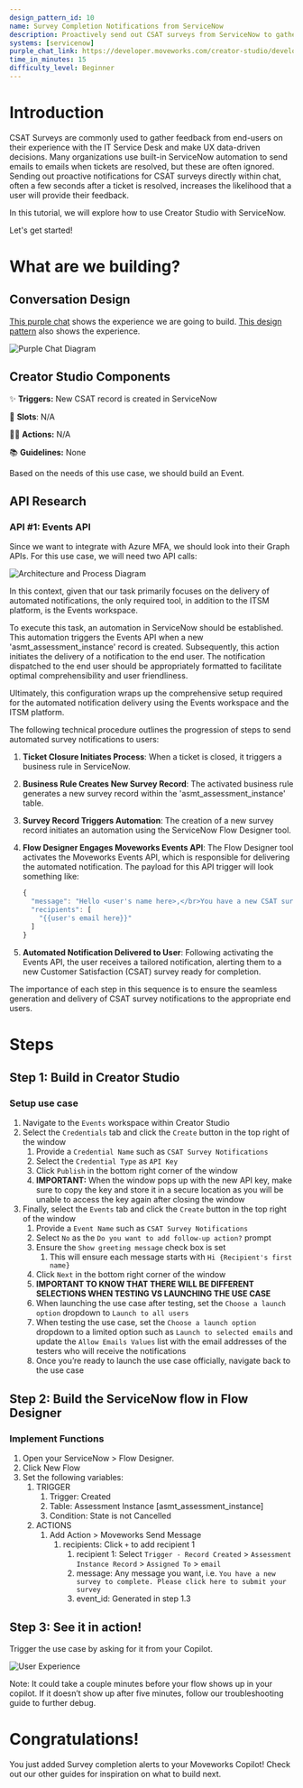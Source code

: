 ```yaml
---
design_pattern_id: 10
name: Survey Completion Notifications from ServiceNow
description: Proactively send out CSAT surveys from ServiceNow to gather feedback and store that information back into ServiceNow.
systems: [servicenow]
purple_chat_link: https://developer.moveworks.com/creator-studio/developer-tools/purple-chat-builder/?workspace=%7B%22title%22%3A%22My+Workspace%22%2C%22botSettings%22%3A%7B%22name%22%3A%22Moveworks%22%7D%2C%22mocks%22%3A%5B%7B%22id%22%3A8046%2C%22title%22%3A%22Survey+completion+alert+from+ServiceNow%22%2C%22transcript%22%3A%7B%22settings%22%3A%7B%22colorStyle%22%3A%22LIGHT%22%2C%22startTime%22%3A%2211%3A43+AM%22%2C%22defaultPerson%22%3A%22GWEN%22%2C%22editable%22%3Atrue%2C%22botName%22%3A%22Moveworks%22%7D%2C%22messages%22%3A%5B%7B%22from%22%3A%22ANNOTATION%22%2C%22text%22%3A%22In+ServiceNow%2C+when+a+ticket+is+closed%2C+a+new+record+will+be+added+to+the+asmt_assessment_instance+table.+At+that+point%2C+a+workflow+will+be+triggered+that+will+make+an+API+call+to+the+Event+API+endpoint+to+notify+the+user+via+the+Moveworks+bot+that+they+need+to+complete+a+survey+in+ServiceNow+with+a+link+to+the+Survey.%22%7D%2C%7B%22from%22%3A%22BOT%22%2C%22text%22%3A%22Hello+Gwen%2C%5Cn%5CnYou+have+a+new+CSAT+survey+to+complete.+Please+%3Ca+href%3D%5C%22https%3A%2F%2Fdeveloper.moveworks.com%2Fcreator-studio%2Fconversation-design%2Foverview%2F%5C%22%3Eclick+here%3C%2Fa%3E+to+complete+your+survey.%22%7D%5D%7D%7D%5D%7D
time_in_minutes: 15
difficulty_level: Beginner
---
```


# Introduction

CSAT Surveys are commonly used to gather feedback from end-users on their experience with the IT Service Desk and make UX data-driven decisions. Many organizations use built-in ServiceNow automation to send emails to emails when tickets are resolved, but these are often ignored. Sending out proactive notifications for CSAT surveys directly within chat, often a few seconds after a ticket is resolved, increases the likelihood that a user will provide their feedback.

In this tutorial, we will explore how to use Creator Studio with ServiceNow. 

Let's get started!

# What are we building?

## Conversation Design

[This purple chat](https://developer.moveworks.com/creator-studio/developer-tools/purple-chat-builder/?workspace=%7B%22title%22%3A%22My+Workspace%22%2C%22botSettings%22%3A%7B%22name%22%3A%22Moveworks%22%7D%2C%22mocks%22%3A%5B%7B%22id%22%3A8046%2C%22title%22%3A%22Survey+completion+alert+from+ServiceNow%22%2C%22transcript%22%3A%7B%22settings%22%3A%7B%22colorStyle%22%3A%22LIGHT%22%2C%22startTime%22%3A%2211%3A43+AM%22%2C%22defaultPerson%22%3A%22GWEN%22%2C%22editable%22%3Atrue%2C%22botName%22%3A%22Moveworks%22%7D%2C%22messages%22%3A%5B%7B%22from%22%3A%22ANNOTATION%22%2C%22text%22%3A%22In+ServiceNow%2C+when+a+ticket+is+closed%2C+a+new+record+will+be+added+to+the+asmt_assessment_instance+table.+At+that+point%2C+a+workflow+will+be+triggered+that+will+make+an+API+call+to+the+Event+API+endpoint+to+notify+the+user+via+the+Moveworks+bot+that+they+need+to+complete+a+survey+in+ServiceNow+with+a+link+to+the+Survey.%22%7D%2C%7B%22from%22%3A%22BOT%22%2C%22text%22%3A%22Hello+Gwen%2C%5Cn%5CnYou+have+a+new+CSAT+survey+to+complete.+Please+%3Ca+href%3D%5C%22https%3A%2F%2Fdeveloper.moveworks.com%2Fcreator-studio%2Fconversation-design%2Foverview%2F%5C%22%3Eclick+here%3C%2Fa%3E+to+complete+your+survey.%22%7D%5D%7D%7D%5D%7D) shows the experience we are going to build. [This design pattern](https://developer.moveworks.com/creator-studio/design-patterns/dp-9) also shows the experience.

![Purple Chat Diagram](./images/purple_chat.png)

## Creator Studio Components

✨ **Triggers:** New CSAT record is created in ServiceNow

🤲 **Slots**: N/A 

🏃‍♂️ **Actions:** N/A

📚 **Guidelines:** None

Based on the needs of this use case, we should build an Event.

## API Research

### API #1: Events API

Since we want to integrate with Azure MFA, we should look into their Graph APIs. For this use case, we will need two API calls:

![Architecture and Process Diagram](./images/Architecture_and_Process_Diagram.png)

In this context, given that our task primarily focuses on the delivery of automated notifications, the only required tool, in addition to the ITSM platform, is the Events workspace.

To execute this task, an automation in ServiceNow should be established. This automation triggers the Events API when a new 'asmt_assessment_instance' record is created. Subsequently, this action initiates the delivery of a notification to the end user. The notification dispatched to the end user should be appropriately formatted to facilitate optimal comprehensibility and user friendliness.

Ultimately, this configuration wraps up the comprehensive setup required for the automated notification delivery using the Events workspace and the ITSM platform.

The following technical procedure outlines the progression of steps to send automated survey notifications to users:

1. **Ticket Closure Initiates Process**: When a ticket is closed, it triggers a business rule in ServiceNow.
2. **Business Rule Creates New Survey Record**: The activated business rule generates a new survey record within the 'asmt_assessment_instance' table.
3. **Survey Record Triggers Automation**: The creation of a new survey record initiates an automation using the ServiceNow Flow Designer tool.
4. **Flow Designer Engages Moveworks Events API**: The Flow Designer tool activates the Moveworks Events API, which is responsible for delivering the automated notification. The payload for this API trigger will look something like:
    
    ```jsx
    {
      "message": "Hello <user's name here>,</br>You have a new CSAT survey to complete. Please <a href=\"https://www.dev11111.service-now.com/.../asmt_assessment_instance/12351234123412341341\">click here</a> to complete your survey.",
      "recipients": [
        "{{user's email here}}"
      ]
    }
    ```
    
5. **Automated Notification Delivered to User**: Following activating the Events API, the user receives a tailored notification, alerting them to a new Customer Satisfaction (CSAT) survey ready for completion.

The importance of each step in this sequence is to ensure the seamless generation and delivery of CSAT survey notifications to the appropriate end users.

# Steps

## Step 1: Build in Creator Studio

### Setup use case

1. Navigate to the `Events` workspace within Creator Studio
2. Select the `Credentials` tab and click the `Create` button in the top right of the window
    1. Provide a `Credential Name` such as `CSAT Survey Notifications`
    2. Select the `Credential Type` as `API Key` 
    3. Click `Publish` in the bottom right corner of the window
    4. **IMPORTANT:** When the window pops up with the new API key, make sure to copy the key and store it in a secure location as you will be unable to access the key again after closing the window
3. Finally, select the `Events` tab and click the `Create` button in the top right of the window
    1. Provide a `Event Name` such as `CSAT Survey Notifications`
    2. Select `No` as the `Do you want to add follow-up action?` prompt
    3. Ensure the `Show greeting message` check box is set
        1. This will ensure each message starts with `Hi {Recipient's first name}`
    4. Click `Next` in the bottom right corner of the window
    5. **IMPORTANT TO KNOW THAT THERE WILL BE DIFFERENT SELECTIONS WHEN TESTING VS LAUNCHING THE USE CASE**
    6. When launching the use case after testing, set the `Choose a launch option` dropdown to `Launch to all users`
    7. When testing the use case, set the `Choose a launch option` dropdown to a limited option such as `Launch to selected emails` and update the `Allow Emails Values` list with the email addresses of the testers who will receive the notifications
    8. Once you’re ready to launch the use case officially, navigate back to the use case 

## Step 2: Build the ServiceNow flow in Flow Designer

### Implement Functions

1. Open your ServiceNow > Flow Designer.
2. Click New Flow
3. Set the following variables:
    1. TRIGGER
        1. Trigger: Created
        2. Table: Assessment Instance [asmt_assessment_instance]
        3. Condition: State is not Cancelled 
    2. ACTIONS
        1. Add Action > Moveworks Send Message
            1. recipients: Click `+` to add recipient 1
                1. recipient 1: Select `Trigger - Record Created` > `Assessment Instance Record` > `Assigned To` > `email`
                2. message: Any message you want, i.e. `You have a new survey to complete. Please click here to submit your survey`
                3. event_id: Generated in step 1.3

## Step 3: See it in action!

Trigger the use case by asking for it from your Copilot.

![User Experience](./images/ux_screenshot.png)

Note: It could take a couple minutes before your flow shows up in your copilot. If it doesn’t show up after five minutes, follow our troubleshooting guide to further debug.

# Congratulations!

You just added Survey completion alerts to your Moveworks Copilot! Check out our other guides for inspiration on what to build next.